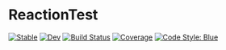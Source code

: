 # ReactionTest

[![Stable](https://img.shields.io/badge/docs-stable-blue.svg)](https://Alexander-Reimer.github.io/ReactionTest.jl/stable/)
[![Dev](https://img.shields.io/badge/docs-dev-blue.svg)](https://Alexander-Reimer.github.io/ReactionTest.jl/dev/)
[![Build Status](https://github.com/Alexander-Reimer/ReactionTest.jl/actions/workflows/CI.yml/badge.svg?branch=main)](https://github.com/Alexander-Reimer/ReactionTest.jl/actions/workflows/CI.yml?query=branch%3Amain)
[![Coverage](https://codecov.io/gh/Alexander-Reimer/ReactionTest.jl/branch/main/graph/badge.svg)](https://codecov.io/gh/Alexander-Reimer/ReactionTest.jl)
[![Code Style: Blue](https://img.shields.io/badge/code%20style-blue-4495d1.svg)](https://github.com/invenia/BlueStyle)
